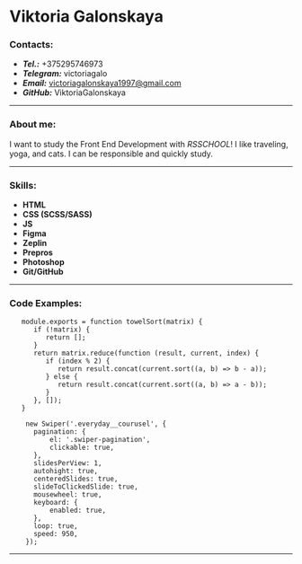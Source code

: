 # Viktoria Galonskaya

### Contacts:

- ***Tel.:*** +375295746973
- ***Telegram:*** victoriagalo
- ***Email:*** victoriagalonskaya1997@gmail.com
- ***GitHub:*** ViktoriaGalonskaya

-----

### About me:

I want to study the Front End Development with *RSSCHOOL*!
I like traveling, yoga, and cats.
I can be responsible and quickly study.

-----


### Skills:

* **HTML**
* **CSS (SCSS/SASS)**
* **JS**
* **Figma**
* **Zeplin**
* **Prepros**
* **Photoshop**
* **Git/GitHub**

-----

### Code Examples:

```
   module.exports = function towelSort(matrix) {
      if (!matrix) {
         return [];
      }
      return matrix.reduce(function (result, current, index) {
         if (index % 2) {
            return result.concat(current.sort((a, b) => b - a));
         } else {
            return result.concat(current.sort((a, b) => a - b));
         }
      }, []);
   }
```

```
    new Swiper('.everyday__courusel', {
      pagination: {
          el: '.swiper-pagination',
          clickable: true,
      },
      slidesPerView: 1,
      autohight: true,
      centeredSlides: true,
      slideToClickedSlide: true,
      mousewheel: true,
      keyboard: {
          enabled: true,
      },
      loop: true,
      speed: 950,
    });
```
-----
